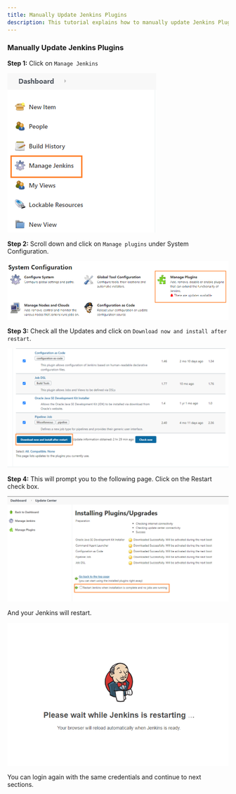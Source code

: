 ```yaml
---
title: Manually Update Jenkins Plugins
description: This tutorial explains how to manually update Jenkins Plugins.
---
```



### Manually Update Jenkins Plugins 

**Step 1:** Click on `Manage Jenkins`

![](_images/manage-jenkins.png)





**Step 2:** Scroll down and click on `Manage plugins` under System Configuration.

![](_images/manage-plugins.png)



**Step 3:** Check all the Updates and click on `Download now and install after restart`.

![](_images/install-plugin.png)

**Step 4:** This will prompt you to the following page. Click on  the Restart check box.

![](_images/restart-jenkins.png)

And your Jenkins will restart.

![](_images/restart-jenkins-page.png)

You can login again with the same credentials and continue to next sections.